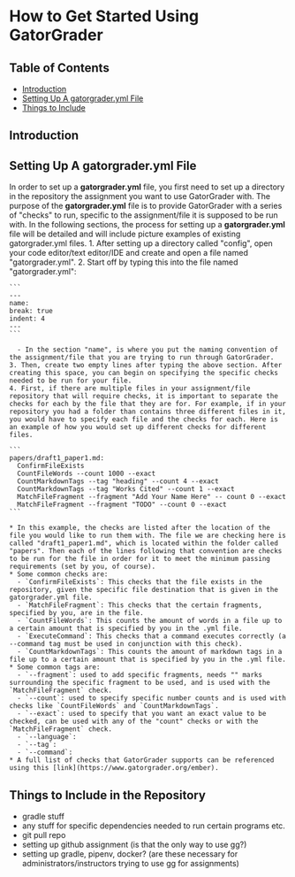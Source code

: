 # How to Get Started Using GatorGrader

## Table of Contents
* [Introduction](#Introduction)
* [Setting Up A gatorgrader.yml File](#Setting-Up-A-gatorgraderyml-File)
* [Things to Include](#Things-to-Include)

## Introduction

## Setting Up A gatorgrader.yml File

  In order to set up a **gatorgrader.yml** file, you first need to set up a directory in the repository the assignment you want to use GatorGrader with. The purpose of the **gatorgrader.yml** file is to provide GatorGrader with a series of "checks" to run, specific to the assignment/file it is supposed to be run with. In the following sections, the process for setting up a **gatorgrader.yml** file will be detailed and will include picture examples of existing gatorgrader.yml files.
    1. After setting up a directory called "config", open your code editor/text editor/IDE and create and open a file named "gatorgrader.yml".
    2. Start off by typing this into the file named "gatorgrader.yml":

    ```
    ---
    name:
    break: true
    indent: 4
    ---
    ```

      - In the section "name", is where you put the naming convention of the assignment/file that you are trying to run through GatorGrader.
    3. Then, create two empty lines after typing the above section. After creating this space, you can begin on specifying the specific checks needed to be run for your file.
    4. First, if there are multiple files in your assignment/file repository that will require checks, it is important to separate the checks for each by the file that they are for. For example, if in your repository you had a folder than contains three different files in it, you would have to specify each file and the checks for each. Here is an example of how you would set up different checks for different files.

    ```
    papers/draft1_paper1.md:
      ConfirmFileExists
      CountFileWords --count 1000 --exact
      CountMarkdownTags --tag "heading" --count 4 --exact
      CountMarkdownTags --tag "Works Cited" --count 1 --exact
      MatchFileFragment --fragment "Add Your Name Here" -- count 0 --exact
      MatchFileFragment --fragment "TODO" --count 0 --exact
    ```

    * In this example, the checks are listed after the location of the file you would like to run them with. The file we are checking here is called "draft1_paper1.md", which is located within the folder called "papers". Then each of the lines following that convention are checks to be run for the file in order for it to meet the minimum passing requirements (set by you, of course).
    * Some common checks are:
      - `ConfirmFileExists`: This checks that the file exists in the repository, given the specific file destination that is given in the gatorgrader.yml file.
      - `MatchFileFragment`: This checks that the certain fragments, specified by you, are in the file.
      - `CountFileWords`: This counts the amount of words in a file up to a certain amount that is specified by you in the .yml file.
      - `ExecuteCommand`: This checks that a command executes correctly (a --command tag must be used in conjunction with this check).
      - `CountMarkdownTags`: This counts the amount of markdown tags in a file up to a certain amount that is specified by you in the .yml file.
    * Some common tags are:
      - `--fragment`: used to add specific fragments, needs "" marks surrounding the specific fragment to be used, and is used with the `MatchFileFragment` check.
      - `--count`: used to specify specific number counts and is used with checks like `CountFileWords` and `CountMarkdownTags`.
      - `--exact`: used to specify that you want an exact value to be checked, can be used with any of the "count" checks or with the `MatchFileFragment` check.
      - `--language`:
      - `--tag`:
      - `--command`:
    * A full list of checks that GatorGrader supports can be referenced using this [link](https://www.gatorgrader.org/ember).


## Things to Include in the Repository
- gradle stuff
- any stuff for specific dependencies needed to run certain programs etc.
- git pull repo
- setting up github assignment (is that the only way to use gg?)
- setting up gradle, pipenv, docker? (are these necessary for administrators/instructors trying to use gg for assignments)
